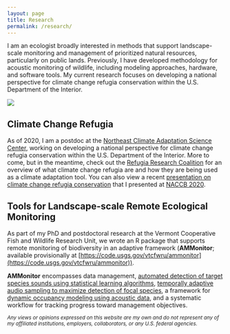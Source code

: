 ```yaml
---
layout: page
title: Research
permalink: /research/
---
```


I am an ecologist broadly interested in methods that support landscape-scale monitoring and management of prioritized natural resources, particularly on public lands. Previously, I have developed methodology for acoustic monitoring of wildlife, including modeling approaches, hardware, and software tools. My current research focuses on developing a national perspective for climate change refugia conservation within the U.S. Department of the Interior.

![](http://cbalantic.github.io/images/research1.JPG)

## Climate Change Refugia 
As of 2020, I am a postdoc at the [Northeast Climate Adaptation Science Center](https://necsc.umass.edu/), working on developing a national perspective for climate change refugia conservation within the U.S. Department of the Interior. More to come, but in the meantime, check out the [Refugia Research Coalition](https://www.climaterefugia.org/) for an overview of what climate change refugia are and how they are being used as a climate adaptation tool. You can also view a recent [presentation on climate change refugia conservation](https://www.youtube.com/watch?v=n5vePzxy05I) that I presented at [NACCB 2020](http://scbnorthamerica.org/index.php/naccb-2020/).


## Tools for Landscape-scale Remote Ecological Monitoring
As part of my PhD and postdoctoral research at the Vermont Cooperative Fish and Wildlife Research Unit, we wrote an R package that supports remote monitoring of biodiversity in an adaptive framework (**AMMonitor**; available provisionally at [https://code.usgs.gov/vtcfwru/ammonitor](https://code.usgs.gov/vtcfwru/ammonitor)). 

**AMMonitor** encompasses data management, [automated detection of target species sounds using statistical learning algorithms](https://www.tandfonline.com/doi/full/10.1080/09524622.2019.1605309), [temporally adaptive audio sampling to maximize detection of focal species](https://onlinelibrary.wiley.com/doi/full/10.1002/ece3.5579), a framework for [dynamic occupancy modeling using acoustic data](https://esajournals.onlinelibrary.wiley.com/doi/abs/10.1002/eap.1854), and a systematic workflow for tracking progress toward management objectives.


<sub> *Any views or opinions expressed on this website are my own and do not represent any of my affiliated institutions, employers, collaborators, or any U.S. federal agencies.* </sub>

